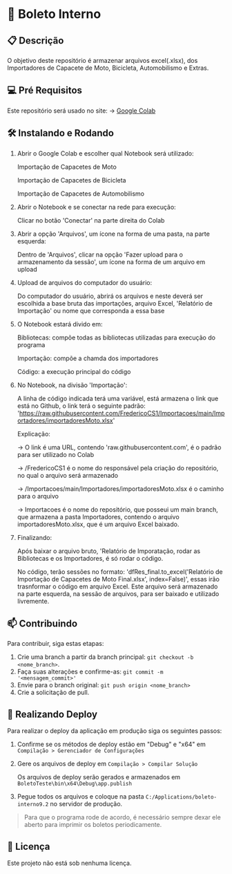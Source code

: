 # 🚀 Boleto Interno


## 📋 Descrição

O objetivo deste repositório é armazenar arquivos excel(.xlsx), dos Importadores de Capacete de Moto, Bicicleta, Automobilismo e Extras.
 
## 💻 Pré Requisitos

Este repositório será usado no site: 
-> [Google Colab](https://colab.research.google.com/)

## 🛠️ Instalando e Rodando

1. Abrir o Google Colab e escolher qual Notebook será utilizado:

   Importação de Capacetes de Moto
   
   Importação de Capacetes de Bicicleta
   
   Importação de Capacetes de Automobilismo

3. Abrir o Notebook e se conectar na rede para execução:

   Clicar no botão 'Conectar' na parte direita do Colab

4. Abrir a opção 'Arquivos', um ícone na forma de uma pasta, na parte esquerda:

   Dentro de 'Arquivos', clicar na opção 'Fazer upload para o armazenamento da sessão', um ícone na forma de um arquivo em upload

5. Upload de arquivos do computador do usuário:

   Do computador do usuário, abrirá os arquivos e neste deverá ser escolhida a base bruta das importações, arquivo Excel, 'Relatório de Importação' ou nome que corresponda a essa base

6. O Notebook estará divido em:

   Bibliotecas: compõe todas as bibliotecas utilizadas para execução do programa
   
   Importação: compõe a chamda dos importadores
   
   Código: a execução principal do código

8. No Notebook, na divisão 'Importação':

   A linha de código indicada terá uma variável, está armazena o link que está no Github, o link terá o seguinte padrão: 'https://raw.githubusercontent.com/FredericoCS1/Importacoes/main/Importadores/importadoresMoto.xlsx'
   
   Explicação:

   -> O link é uma URL, contendo 'raw.githubusercontent.com', é o padrão para ser utilizado no Colab

   -> /FredericoCS1 é o nome do responsável pela criação do repositório, no qual o arquivo será armazenado

   -> /Importacoes/main/Importadores/importadoresMoto.xlsx é o caminho para o arquivo

   -> Importacoes é o nome do repositório, que posseui um main branch, que armazena a pasta Importadores, contendo o arquivo importadoresMoto.xlsx, que é um arquivo Excel baixado.

9. Finalizando:

   Após baixar o arquivo bruto, 'Relatório de Imporatação, rodar as Bibliotecas e os Importadores, é só rodar o código.

   No código, terão sessões no formato: 'dfRes_final.to_excel('Relatório de Importação de Capacetes de Moto Final.xlsx', index=False)', essas irão trasnformar o código em arquivo Excel. Este arquivo será armazenado na parte esquerda, na sessão de arquivos, para ser baixado e utilizado livremente.

## 📫 Contribuindo

Para contribuir, siga estas etapas:

1. Crie uma branch a partir da branch principal: `git checkout -b <nome_branch>`.
3. Faça suas alterações e confirme-as: `git commit -m '<mensagem_commit>'`
4. Envie para o branch original: `git push origin <nome_branch>`
5. Crie a solicitação de pull.

## 🏁 Realizando Deploy

Para realizar o deploy da aplicação em produção siga os seguintes passos:

1. Confirme se os métodos de deploy estão em "Debug" e "x64" em `Compilação > Gerenciador de Configurações`
   
2. Gere os arquivos de deploy em `Compilação > Compilar Solução`
   
   Os arquivos de deploy serão gerados e armazenados em `BoletoTeste\bin\x64\Debug\app.publish`
   
3. Pegue todos os arquivos e coloque na pasta `C:/Applications/boleto-interno9.2` no servidor de produção.

> Para que o programa rode de acordo, é necessário sempre dexar ele aberto para imprimir os boletos periodicamente.

## 📜 Licença 

Este projeto não está sob nenhuma licença.


